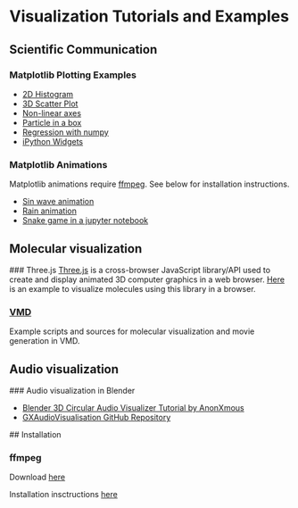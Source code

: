 # Visualization Tutorials and Examples

## Scientific Communication

### Matplotlib Plotting Examples
- [2D Histogram](https://github.com/kbsezginel/visualization/blob/master/matplotlib-plots/2D%20Histogram.ipynb)
- [3D Scatter Plot](https://github.com/kbsezginel/visualization/blob/master/matplotlib-plots/3D%20Scatter.ipynb)
- [Non-linear axes](https://github.com/kbsezginel/visualization/blob/master/matplotlib-plots/Nonlinear%20Axis.ipynb)
- [Particle in a box](https://github.com/kbsezginel/visualization/blob/master/matplotlib-plots/Particle%20in%20a%20box.ipynb)
- [Regression with numpy](https://github.com/kbsezginel/visualization/blob/master/matplotlib-plots/Regression.ipynb)
- [iPython Widgets](https://github.com/kbsezginel/visualization/blob/master/matplotlib-plots/Widget-Gridsize.ipynb)

### Matplotlib Animations
Matplotlib animations require [ffmpeg](https://ffmpeg.org/). See below for installation instructions.
- [Sin wave animation](https://github.com/kbsezginel/visualization/blob/master/matplotlib-animations/Anim_sin-wave.ipynb)
- [Rain animation](https://github.com/kbsezginel/visualization/blob/master/matplotlib-animations/RainAnimation.ipynb)
- [Snake game in a jupyter notebook](https://github.com/kbsezginel/visualization/blob/master/matplotlib-animations/iPython-Snake-master/SnakeGame.ipynb)

## Molecular visualization

### Three.js
[Three.js](https://threejs.org/) is a cross-browser JavaScript library/API used to create and display
animated 3D computer graphics in a web browser. [Here](https://github.com/kbsezginel/visualization/tree/master/three-js/atomVis)
is an example to visualize molecules using this library in a browser.

### [VMD](https://kbsezginel.github.io/visualization/vmd)
Example scripts and sources for molecular visualization and movie generation in VMD.

## Audio visualization

### Audio visualization in Blender
- [Blender 3D Circular Audio Visualizer Tutorial by AnonXmous](https://www.youtube.com/watch?v=8NTvv_Y6zr0)
- [GXAudioVisualisation GitHub Repository](https://github.com/gethiox/GXAudioVisualisation)

## Installation

### ffmpeg
Download [here](https://ffmpeg.org/)

Installation insctructions [here](https://github.com/adaptlearning/adapt_authoring/wiki/Installing-FFmpeg)
